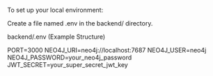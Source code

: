 To set up your local environment:

Create a file named .env in the backend/ directory.

backend/.env (Example Structure)

PORT=3000
NEO4J_URI=neo4j://localhost:7687
NEO4J_USER=neo4j
NEO4J_PASSWORD=your_neo4j_password
JWT_SECRET=your_super_secret_jwt_key
